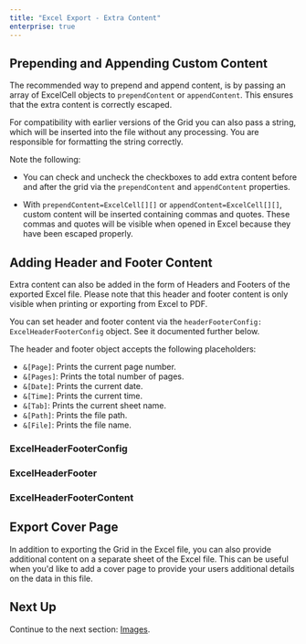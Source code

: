 ```yaml
---
title: "Excel Export - Extra Content"
enterprise: true
---
```


## Prepending and Appending Custom Content

The recommended way to prepend and append content, is by passing an array of ExcelCell objects to `prependContent` or `appendContent`. This ensures that the extra content is correctly escaped.

For compatibility with earlier versions of the Grid you can also pass a string, which will be inserted into the file without any processing. You are responsible for formatting the string correctly.

Note the following:

- You can check and uncheck the checkboxes to add extra content before and after the grid via the `prependContent` and `appendContent` properties.

- With `prependContent=ExcelCell[][]` or `appendContent=ExcelCell[][]`, custom content will be inserted containing commas and quotes. These commas and quotes will be visible when opened in Excel because they have been escaped properly.
  
<grid-example title='Excel Export - Custom Header and Footer' name='excel-export-prepend-append' type='generated' options='{ "enterprise": true, "modules": ["clientside", "excel", "menu"], "exampleHeight": 815 }'></grid-example>

## Adding Header and Footer Content

Extra content can also be added in the form of Headers and Footers of the exported Excel file. Please note that this header and footer content is only visible when printing or exporting from Excel to PDF.

You can set header and footer content via the `headerFooterConfig: ExcelHeaderFooterConfig` object. See it documented further below.

The header and footer object accepts the following placeholders: 

- `&[Page]`: Prints the current page number.
- `&[Pages]`: Prints the total number of pages.
- `&[Date]`: Prints the current date.
- `&[Time]`: Prints the current time.
- `&[Tab]`: Prints the current sheet name.
- `&[Path]`: Prints the file path.
- `&[File]`: Prints the file name.

<grid-example title='Excel Export - Custom Header and Footer' name='excel-export-header-footer' type='generated' options='{ "enterprise": true,"modules": ["clientside", "excel", "menu"], "exampleHeight": 815 }'></grid-example>

### ExcelHeaderFooterConfig

<api-documentation source='excel-export-api/resources/excel-export-params.json' section='excelHeaderFooterConfig'></api-documentation>

### ExcelHeaderFooter

<api-documentation source='excel-export-api/resources/excel-export-params.json' section='excelHeaderFooter'></api-documentation>

### ExcelHeaderFooterContent

<api-documentation source='excel-export-api/resources/excel-export-params.json' section='excelHeaderFooterContent'></api-documentation>

## Export Cover Page

In addition to exporting the Grid in the Excel file, you can also provide additional content on a separate sheet of the Excel file. This can be useful when you'd like to add a cover page to provide your users additional details on the data in this file.

<grid-example title='Excel Export - Cover Page' name='excel-export-cover-page' type='generated' options='{ "enterprise": true, "modules": ["clientside", "csv", "excel", "menu", "setfilter"]}'></grid-example>

## Next Up

Continue to the next section: [Images](../excel-export-images/).